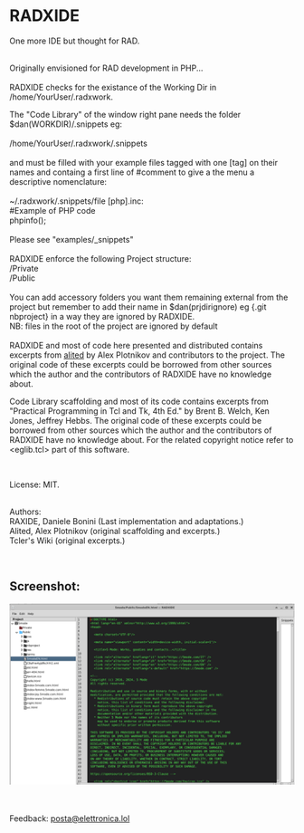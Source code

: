 # RADXIDE
One more IDE but thought for RAD.

<br>
Originally envisioned for RAD development in PHP...
<br><br>
RADXIDE checks for the existance of the Working Dir
in /home/YourUser/.radxwork.

The "Code Library" of the window right pane needs the 
folder $dan(WORKDIR)/.snippets eg:<br> 
<br> 
/home/YourUser/.radxwork/.snippets<br><br>
and must be filled with your example files tagged with 
one [tag] on their names and containg a first line of 
#comment to give a the menu a descriptive nomenclature:<br>
<br>
~/.radxwork/.snippets/file [php].inc:<br>
#Example of PHP code<br>
phpinfo();<br>
<br>
Please see "examples/_snippets"
<br><br>
RADXIDE enforce the following Project structure:<br>
/Private<br>
/Public<br>
<br>
You can add accessory folders you want them remaining external 
from the project but remember to add their name in $dan(prjdirignore) 
eg {.git nbproject} in a way they are ignored by RADXIDE.<br> 
NB: files in the root of the project are ignored by default
<br><br>
RADXIDE and most of code here presented and distributed contains excerpts 
from [alited](https://github.com/aplsimple/alited) by Alex Plotnikov and 
contributors to the project.
The original code of these excerpts could be 
borrowed from other sources which the author
and the contributors of RADXIDE have no 
knowledge about.

Code Library scaffolding and most of its code 
contains excerpts from "Practical Programming in Tcl and Tk, 4th Ed."
by Brent B. Welch, Ken Jones, Jeffrey Hebbs.
The original code of these excerpts could be 
borrowed from other sources which the author
and the contributors of RADXIDE have no 
knowledge about. For the related copyright notice
refer to <eglib.tcl> part of this software.

<br>

License: MIT.<br><br>

Authors:<br>
RAXIDE, Daniele Bonini (Last implementation and adaptations.) <br>
Alited, Alex Plotnikov (original scaffolding and excerpts.) <br>
Tcler's Wiki (original excerpts.)

<br>

## Screenshot:

![RADXIDE in action #1](/res/screenshot1.png)<br><br><br>

Feedback: <a href="mailto:posta@elettronica.lol">posta@elettronica.lol</a>
